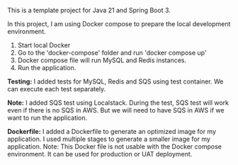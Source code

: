This is a template project for Java 21 and Spring Boot 3.

In this project, I am using Docker compose to prepare the local development environment.

1. Start local Docker
2. Go to the 'docker-compose' folder and run 'docker compose up'
3. Docker compose file will run MySQL and Redis instances.
4. Run the application.

**Testing:**
I added tests for MySQL, Redis and SQS using test container. We can execute each test separately.

**Note:** I added SQS test using Localstack. During the test, SQS test will work even if there is no SQS in AWS.
But we will need to have SQS in AWS if we want to run the application.

**Dockerfile:**
I added a Dockerfile to generate an optimized image for my application.
I used multiple stages to generate a smaller image for my application.
Note: This Docker file is not usable with the Docker compose environment. It can be used for production or UAT deployment.